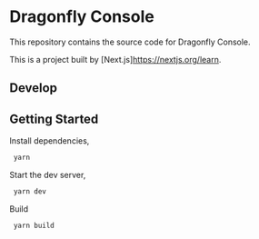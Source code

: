 # Dragonfly Console

This repository contains the source code for Dragonfly Console.

This is a project built by [Next.js]<https://nextjs.org/learn>.

## Develop

## Getting Started

Install dependencies,

```bash
 yarn
```

Start the dev server,

```bash
 yarn dev
```

Build

```bash
 yarn build
```
